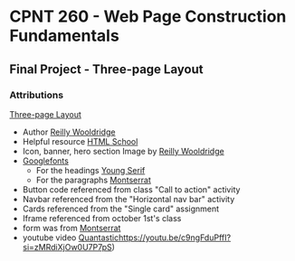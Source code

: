 # CPNT 260 - Web Page Construction Fundamentals

## Final Project - Three-page Layout

### Attributions
[Three-page Layout]([https://hazyink.github.io/cpnt260-a2/](https://hazyink.github.io/cpnt260-a4/))
  - Author [Reilly Wooldridge](https://github.com/HazyInk)
  - Helpful resource [HTML School](https://www.youtube.com/watch?v=3jJ6r6e3CTM&list=PLFYZ2t2IEzy2EDVUkaIhQRmsjmfJhVRui)
  - Icon, banner, hero section Image by [Reilly Wooldridge](https://github.com/HazyInk)
  - [Googlefonts](https://fonts.google.com/)
      - For the headings [Young Serif](https://fonts.google.com/specimen/Young+Serif)
      - For the paragraphs [Montserrat](https://fonts.google.com/specimen/Montserrat)
  - Button code referenced from class "Call to action" activity
  - Navbar referenced from the "Horizontal nav bar" activity
  - Cards referenced from the "Single card" assignment
  - Iframe referenced from october 1st's class
  - form was from [Montserrat](https://fonts.google.com/specimen/Montserrat)
  - youtube video [Quantastic](https://youtu.be/c9ngFduPffI?si=zMRdiXjOw0U7P7pS)https://youtu.be/c9ngFduPffI?si=zMRdiXjOw0U7P7pS)
